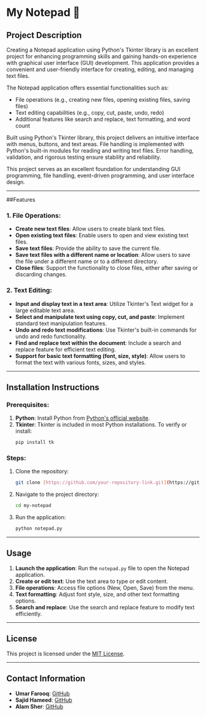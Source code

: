 # My Notepad 📓

## Project Description
Creating a Notepad application using Python's Tkinter library is an excellent project for enhancing programming skills and gaining hands-on experience with graphical user interface (GUI) development. This application provides a convenient and user-friendly interface for creating, editing, and managing text files.

The Notepad application offers essential functionalities such as:
- File operations (e.g., creating new files, opening existing files, saving files)
- Text editing capabilities (e.g., copy, cut, paste, undo, redo)
- Additional features like search and replace, text formatting, and word count

Built using Python's Tkinter library, this project delivers an intuitive interface with menus, buttons, and text areas. File handling is implemented with Python's built-in modules for reading and writing text files. Error handling, validation, and rigorous testing ensure stability and reliability.

This project serves as an excellent foundation for understanding GUI programming, file handling, event-driven programming, and user interface design.

---

##Features

### 1. File Operations:
- **Create new text files**: Allow users to create blank text files.
- **Open existing text files**: Enable users to open and view existing text files.
- **Save text files**: Provide the ability to save the current file.
- **Save text files with a different name or location**: Allow users to save the file under a different name or to a different directory.
- **Close files**: Support the functionality to close files, either after saving or discarding changes.

### 2. Text Editing:
- **Input and display text in a text area**: Utilize Tkinter's Text widget for a large editable text area.
- **Select and manipulate text using copy, cut, and paste**: Implement standard text manipulation features.
- **Undo and redo text modifications**: Use Tkinter's built-in commands for undo and redo functionality.
- **Find and replace text within the document**: Include a search and replace feature for efficient text editing.
- **Support for basic text formatting (font, size, style)**: Allow users to format the text with various fonts, sizes, and styles.

---

## Installation Instructions

### Prerequisites:
1. **Python**: Install Python from [Python's official website](https://www.python.org/downloads/).
2. **Tkinter**: Tkinter is included in most Python installations. To verify or install:
   ```bash
   pip install tk
   ```

### Steps:
1. Clone the repository:
   ```bash
   git clone [https://github.com/your-repository-link.git](https://github.com/SajidHameed223/New_Notepad.git)
   ```
2. Navigate to the project directory:
   ```bash
   cd my-notepad
   ```
3. Run the application:
   ```bash
   python notepad.py
   ```

---

## Usage
1. **Launch the application**: Run the `notepad.py` file to open the Notepad application.
2. **Create or edit text**: Use the text area to type or edit content.
3. **File operations**: Access file options (New, Open, Save) from the menu.
4. **Text formatting**: Adjust font style, size, and other text formatting options.
5. **Search and replace**: Use the search and replace feature to modify text efficiently.

---

## License
This project is licensed under the [MIT License](https://opensource.org/licenses/MIT).

---

## Contact Information
- **Umar Farooq**: [GitHub](https://github.com/UmarFarooq9720)
- **Sajid Hameed**: [GitHub](https://github.com/SajidHameed223/)
- **Alam Sher**: [GitHub](https://github.com/AlamSher125)

